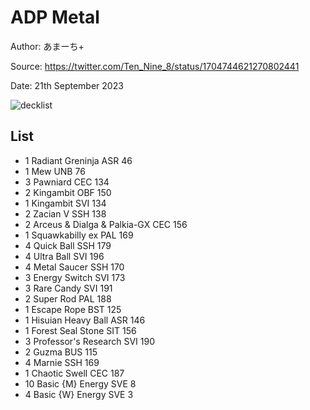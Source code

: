 # ADP Metal

Author: あまーち+

Source: <https://twitter.com/Ten_Nine_8/status/1704744621270802441>

Date: 21th September 2023

![decklist](../../images/OBF/ADP%20Metal/21-%20ADP%20Metal.png)

## List

* 1 Radiant Greninja ASR 46
* 1 Mew UNB 76
* 3 Pawniard CEC 134
* 2 Kingambit OBF 150
* 1 Kingambit SVI 134
* 2 Zacian V SSH 138
* 2 Arceus & Dialga & Palkia-GX CEC 156
* 1 Squawkabilly ex PAL 169
* 4 Quick Ball SSH 179
* 4 Ultra Ball SVI 196
* 4 Metal Saucer SSH 170
* 3 Energy Switch SVI 173
* 3 Rare Candy SVI 191
* 2 Super Rod PAL 188
* 1 Escape Rope BST 125
* 1 Hisuian Heavy Ball ASR 146
* 1 Forest Seal Stone SIT 156
* 3 Professor's Research SVI 190
* 2 Guzma BUS 115
* 4 Marnie SSH 169
* 1 Chaotic Swell CEC 187
* 10 Basic {M} Energy SVE 8
* 4 Basic {W} Energy SVE 3
